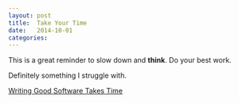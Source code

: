 ```yaml
---
layout: post
title:  Take Your Time
date:   2014-10-01
categories:
---
```


This is a great reminder to slow down and **think**. Do your best work.

Definitely something I struggle with.

[Writing Good Software Takes Time](https://tommcfarlin.com/writing-good-software/)


